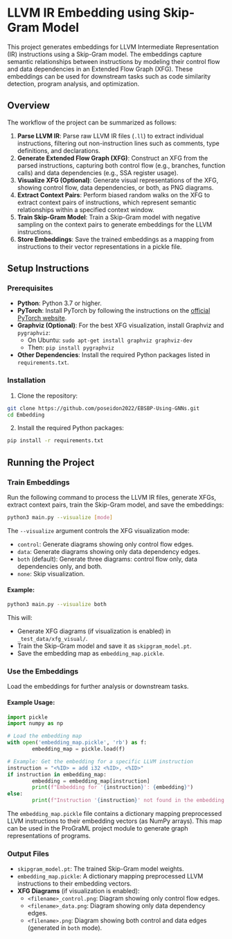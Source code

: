 # LLVM IR Embedding using Skip-Gram Model

This project generates embeddings for LLVM Intermediate Representation (IR) instructions using a Skip-Gram model. The embeddings capture semantic relationships between instructions by modeling their control flow and data dependencies in an Extended Flow Graph (XFG). These embeddings can be used for downstream tasks such as code similarity detection, program analysis, and optimization.

## Overview

The workflow of the project can be summarized as follows:

1. **Parse LLVM IR**: Parse raw LLVM IR files (`.ll`) to extract individual instructions, filtering out non-instruction lines such as comments, type definitions, and declarations.
2. **Generate Extended Flow Graph (XFG)**: Construct an XFG from the parsed instructions, capturing both control flow (e.g., branches, function calls) and data dependencies (e.g., SSA register usage).
3. **Visualize XFG (Optional)**: Generate visual representations of the XFG, showing control flow, data dependencies, or both, as PNG diagrams.
4. **Extract Context Pairs**: Perform biased random walks on the XFG to extract context pairs of instructions, which represent semantic relationships within a specified context window.
5. **Train Skip-Gram Model**: Train a Skip-Gram model with negative sampling on the context pairs to generate embeddings for the LLVM instructions.
6. **Store Embeddings**: Save the trained embeddings as a mapping from instructions to their vector representations in a pickle file.

## Setup Instructions

### Prerequisites

- **Python**: Python 3.7 or higher.
- **PyTorch**: Install PyTorch by following the instructions on the [official PyTorch website](https://pytorch.org/get-started/locally/).
- **Graphviz (Optional)**: For the best XFG visualization, install Graphviz and `pygraphviz`:
  - On Ubuntu: `sudo apt-get install graphviz graphviz-dev`
  - Then: `pip install pygraphviz`
- **Other Dependencies**: Install the required Python packages listed in `requirements.txt`.

### Installation

1. Clone the repository:
```bash
git clone https://github.com/poseidon2022/EBSBP-Using-GNNs.git
cd Embedding
```

2. Install the required Python packages:
```bash
pip install -r requirements.txt
```
## Running the Project

### Train Embeddings

Run the following command to process the LLVM IR files, generate XFGs, extract context pairs, train the Skip-Gram model, and save the embeddings:

```bash
python3 main.py --visualize [mode]
```

The `--visualize` argument controls the XFG visualization mode:

- `control`: Generate diagrams showing only control flow edges.
- `data`: Generate diagrams showing only data dependency edges.
- `both` (default): Generate three diagrams: control flow only, data dependencies only, and both.
- `none`: Skip visualization.

#### Example:

```bash
python3 main.py --visualize both
```

This will:

- Generate XFG diagrams (if visualization is enabled) in `_test_data/xfg_visual/`.
- Train the Skip-Gram model and save it as `skipgram_model.pt`.
- Save the embedding map as `embedding_map.pickle`.

### Use the Embeddings

Load the embeddings for further analysis or downstream tasks.

#### Example Usage:

```python
import pickle
import numpy as np

# Load the embedding map
with open('embedding_map.pickle', 'rb') as f:
        embedding_map = pickle.load(f)

# Example: Get the embedding for a specific LLVM instruction
instruction = "<%ID> = add i32 <%ID>, <%ID>"
if instruction in embedding_map:
        embedding = embedding_map[instruction]
        print(f"Embedding for '{instruction}': {embedding}")
else:
        print(f"Instruction '{instruction}' not found in the embedding map.")
```

The `embedding_map.pickle` file contains a dictionary mapping preprocessed LLVM instructions to their embedding vectors (as NumPy arrays). This map can be used in the ProGraML project module to generate graph representations of programs.

### Output Files

- `skipgram_model.pt`: The trained Skip-Gram model weights.
- `embedding_map.pickle`: A dictionary mapping preprocessed LLVM instructions to their embedding vectors.
- **XFG Diagrams** (if visualization is enabled):
  - `<filename>_control.png`: Diagram showing only control flow edges.
  - `<filename>_data.png`: Diagram showing only data dependency edges.
  - `<filename>.png`: Diagram showing both control and data edges (generated in `both` mode).
